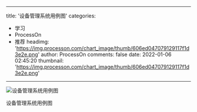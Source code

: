 
---
title: '设备管理系统用例图'
categories: 
 - 学习
 - ProcessOn
 - 推荐
headimg: 'https://img.processon.com/chart_image/thumb/606ed047079129117f1d3e2e.png'
author: ProcessOn
comments: false
date: 2022-01-06 02:45:20
thumbnail: 'https://img.processon.com/chart_image/thumb/606ed047079129117f1d3e2e.png'
---

<div>   
<img class="thumb" alt="设备管理系统用例图" src="https://img.processon.com/chart_image/thumb/606ed047079129117f1d3e2e.png" referrerpolicy="no-referrer">
<p>设备管理系统用例图</p>  
</div>
            